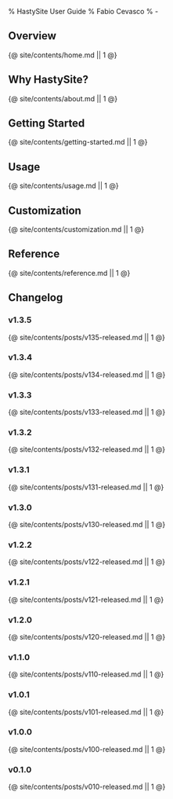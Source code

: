 % HastySite User Guide
% Fabio Cevasco
% -

## Overview

{@ site/contents/home.md || 1 @}

## Why HastySite?

{@ site/contents/about.md || 1 @}

## Getting Started

{@ site/contents/getting-started.md || 1 @}

## Usage

{@ site/contents/usage.md || 1 @}

## Customization

{@ site/contents/customization.md || 1 @}

## Reference

{@ site/contents/reference.md || 1 @}

## Changelog

### v1.3.5

{@ site/contents/posts/v135-released.md || 1 @}

### v1.3.4

{@ site/contents/posts/v134-released.md || 1 @}

### v1.3.3

{@ site/contents/posts/v133-released.md || 1 @}

### v1.3.2

{@ site/contents/posts/v132-released.md || 1 @}

### v1.3.1

{@ site/contents/posts/v131-released.md || 1 @}

### v1.3.0

{@ site/contents/posts/v130-released.md || 1 @}

### v1.2.2

{@ site/contents/posts/v122-released.md || 1 @}

### v1.2.1

{@ site/contents/posts/v121-released.md || 1 @}

### v1.2.0

{@ site/contents/posts/v120-released.md || 1 @}

### v1.1.0

{@ site/contents/posts/v110-released.md || 1 @}

### v1.0.1

{@ site/contents/posts/v101-released.md || 1 @}

### v1.0.0

{@ site/contents/posts/v100-released.md || 1 @}

### v0.1.0

{@ site/contents/posts/v010-released.md || 1 @}

